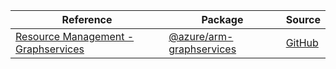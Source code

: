 | Reference | Package | Source |
|---|---|---|
|[Resource Management - Graphservices](arm-graphservices-readme.md)|[@azure/arm-graphservices](https://www.npmjs.com/package/@azure/arm-graphservices)|[GitHub](https://github.com/Azure/azure-sdk-for-js/blob/main/sdk/graphservices/arm-graphservices)|

